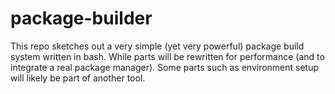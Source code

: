 # package-builder
This repo sketches out a very simple (yet very powerful) package build system written in bash. While parts will be rewritten for performance (and to integrate a real package manager). Some parts such as environment setup will likely be part of another tool.
